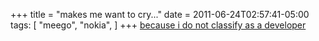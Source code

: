 +++
title = "makes me want to cry..."
date = 2011-06-24T02:57:41-05:00
tags: [
  "meego",
  "nokia",
]
+++
[because i do not classify as a developer](http://thenokiablog.com/2011/06/22/nokia-n950-hands-on/ "Hands on video of Nokia N950")
